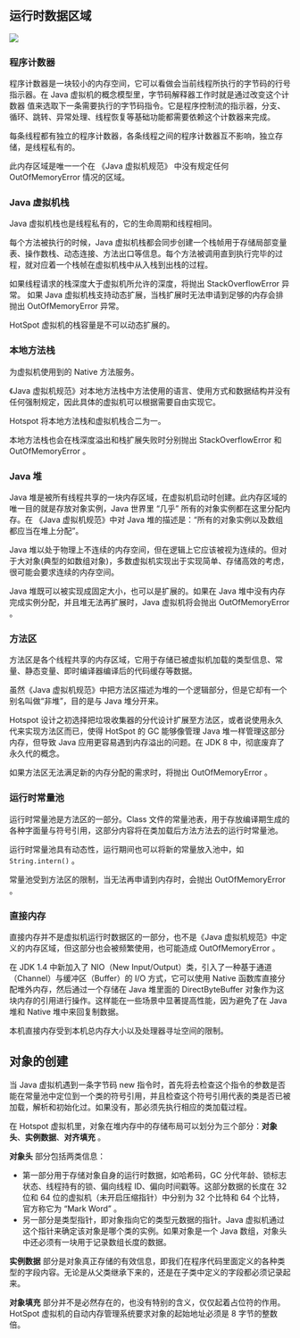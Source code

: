 
## 运行时数据区域

![](http://cdn.luyao.tech/%E8%BF%90%E8%A1%8C%E6%97%B6%E6%95%B0%E6%8D%AE%E5%8C%BA.png)

### 程序计数器

程序计数器是一块较小的内存空间，它可以看做会当前线程所执行的字节码的行号指示器。在 Java 虚拟机的概念模型里，字节码解释器工作时就是通过改变这个计数器 值来选取下一条需要执行的字节码指令。它是程序控制流的指示器，分支、循环、跳转、异常处理、线程恢复等基础功能都需要依赖这个计数器来完成。

每条线程都有独立的程序计数器，各条线程之间的程序计数器互不影响，独立存储，是线程私有的。

此内存区域是唯一一个在 《Java 虚拟机规范》 中没有规定任何 OutOfMemoryError 情况的区域。

### Java 虚拟机栈

Java 虚拟机栈也是线程私有的，它的生命周期和线程相同。

每个方法被执行的时候，Java 虚拟机栈都会同步创建一个栈帧用于存储局部变量表、操作数栈、动态连接、方法出口等信息。每个方法被调用直到执行完毕的过程，就对应着一个栈帧在虚拟机栈中从入栈到出栈的过程。

如果线程请求的栈深度大于虚拟机所允许的深度，将抛出 StackOverflowError 异常。
如果 Java 虚拟机栈支持动态扩展，当栈扩展时无法申请到足够的内存会排抛出 OutOfMemoryError 异常。

HotSpot 虚拟机的栈容量是不可以动态扩展的。

### 本地方法栈

为虚拟机使用到的 Native 方法服务。

《Java 虚拟机规范》对本地方法栈中方法使用的语言、使用方式和数据结构并没有任何强制规定，因此具体的虚拟机可以根据需要自由实现它。

Hotspot 将本地方法栈和虚拟机栈合二为一。

本地方法栈也会在栈深度溢出和栈扩展失败时分别抛出 StackOverflowError 和 OutOfMemoryError 。

### Java 堆

Java 堆是被所有线程共享的一块内存区域，在虚拟机启动时创建。此内存区域的唯一目的就是存放对象实例，Java 世界里 “几乎” 所有的对象实例都在这里分配内存。在 《Java 虚拟机规范》中对 Java 堆的描述是：“所有的对象实例以及数组都应当在堆上分配”。

Java 堆以处于物理上不连续的内存空间，但在逻辑上它应该被视为连续的。但对于大对象(典型的如数组对象)，多数虚拟机实现出于实现简单、存储高效的考虑，很可能会要求连续的内存空间。

Java 堆既可以被实现成固定大小，也可以是扩展的。如果在 Java 堆中没有内存完成实例分配，并且堆无法再扩展时，Java 虚拟机将会抛出 OutOfMemoryError 。

### 方法区

方法区是各个线程共享的内存区域，它用于存储已被虚拟机加载的类型信息、常量、静态变量、即时编译器编译后的代码缓存等数据。

虽然《Java 虚拟机规范》中把方法区描述为堆的一个逻辑部分，但是它却有一个别名叫做“非堆”，目的是与 Java 堆分开来。

Hotspot 设计之初选择把垃圾收集器的分代设计扩展至方法区，或者说使用永久代来实现方法区而已，使得 HotSpot 的 GC 能够像管理 Java 堆一样管理这部分内存，但导致 Java 应用更容易遇到内存溢出的问题。在 JDK 8 中，彻底废弃了永久代的概念。

如果方法区无法满足新的内存分配的需求时，将抛出 OutOfMemoryError 。

### 运行时常量池

运行时常量池是方法区的一部分。Class 文件的常量池表，用于存放编译期生成的各种字面量与符号引用，这部分内容将在类加载后方法方法去的运行时常量池。

运行时常量池具有动态性，运行期间也可以将新的常量放入池中，如 `String.intern()` 。

常量池受到方法区的限制，当无法再申请到内存时，会抛出 OutOfMemoryError 。

### 直接内存

直接内存并不是虚拟机运行时数据区的一部分，也不是《Java 虚拟机规范》中定义的内存区域，但这部分也会被频繁使用，也可能造成 OutOfMemoryError 。

在 JDK 1.4 中新加入了 NIO（New Input/Output）类，引入了一种基于通道（Channel）与缓冲区（Buffer）的 I/O 方式，它可以使用 Native 函数库直接分配堆外内存，然后通过一个存储在 Java 堆里面的 DirectByteBuffer 对象作为这块内存的引用进行操作。这样能在一些场景中显著提高性能，因为避免了在 Java 堆和 Native 堆中来回复制数据。

本机直接内存受到本机总内存大小以及处理器寻址空间的限制。

## 对象的创建

当 Java 虚拟机遇到一条字节码 new 指令时，首先将去检查这个指令的参数是否能在常量池中定位到一个类的符号引用，并且检查这个符号引用代表的类是否已被加载，解析和初始化过。如果没有，那必须先执行相应的类加载过程。

在 Hotspot 虚拟机里，对象在堆内存中的存储布局可以划分为三个部分：**对象头**、**实例数据**、**对齐填充** 。

**对象头** 部分包括两类信息：

* 第一部分用于存储对象自身的运行时数据，如哈希码，GC 分代年龄、锁标志状态、线程持有的锁、偏向线程 ID、偏向时间戳等。这部分数据的长度在 32 位和 64 位的虚拟机（未开启压缩指针）中分别为 32 个比特和 64 个比特，官方称它为 “Mark Word” 。
* 另一部分是类型指针，即对象指向它的类型元数据的指针。Java 虚拟机通过这个指针来确定该对象是哪个类的实例。如果对象是一个 Java 数组，对象头中还必须有一块用于记录数组长度的数据。

**实例数据** 部分是对象真正存储的有效信息，即我们在程序代码里面定义的各种类型的字段内容。无论是从父类继承下来的，还是在子类中定义的字段都必须记录起来。

**对象填充** 部分并不是必然存在的，也没有特别的含义，仅仅起着占位符的作用。HotSpot 虚拟机的自动内存管理系统要求对象的起始地址必须是 8 字节的整数倍。
